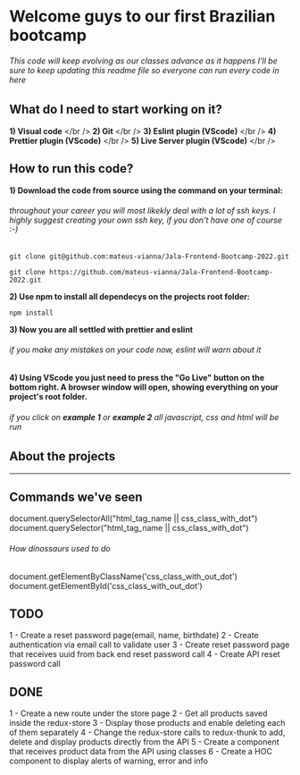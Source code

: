 # Welcome guys to our first Brazilian bootcamp

###### This code will keep evolving as our classes advance as it happens I'll be sure to keep updating this readme file so everyone can run every code in here

## What do I need to start working on it?

**1) Visual code** </br />
**2) Git** </br />
**3) Eslint plugin (VScode)** </br />
**4) Prettier plugin (VScode)** </br />
**5) Live Server plugin (VScode)** </br />

## How to run this code?

**1) Download the code from source using the command on your terminal:**

###### throughout your career you will most likekly deal with a lot of ssh keys. I highly suggest creating your own ssh key, if you don't have one of course :-)

`git clone git@github.com:mateus-vianna/Jala-Frontend-Bootcamp-2022.git`

`git clone https://github.com/mateus-vianna/Jala-Frontend-Bootcamp-2022.git`

**2) Use npm to install all dependecys on the projects root folder:**

`npm install`

**3) Now you are all settled with prettier and eslint**

###### if you make any mistakes on your code now, eslint will warn about it

**4) Using VScode you just need to press the "Go Live" button on the bottom right. A browser window will open, showing everything on your project's root folder.**

###### if you click on **example 1** or **example 2** all javascript, css and html will be run

## About the projects

---

## Commands we've seen

document.querySelectorAll("html_tag_name || css_class_with_dot")
document.querySelector("html_tag_name || css_class_with_dot")

###### How dinossaurs used to do

document.getElementByClassName('css_class_with_out_dot')
document.getElementById('css_class_with_out_dot')

## TODO

1 - Create a reset password page(email, name, birthdate)
2 - Create  authentication via email call to validate user
3 - Create reset password page that receives uuid from back end reset password call
4 - Create API reset password call


## DONE

1 - Create a new route under the store page
2 - Get all products saved inside the redux-store
3 - Display those products and enable deleting each of them separately
4 - Change the redux-store calls to redux-thunk to add, delete and display products directly from the API
5 - Create a component that receives product data from the API using classes
6 - Create a HOC component to display alerts of warning, error and info